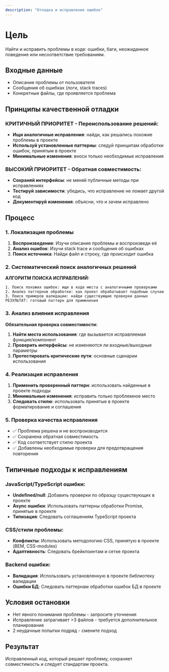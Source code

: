 ```yaml
---
description: "Отладка и исправление ошибок"
---
```


# Цель

Найти и исправить проблемы в коде: ошибки, баги, неожиданное поведение или несоответствие требованиям.

## Входные данные
- Описание проблемы от пользователя
- Сообщения об ошибках (логи, stack traces)
- Конкретные файлы, где проявляется проблема

## Принципы качественной отладки

### КРИТИЧНЫЙ ПРИОРИТЕТ - Переиспользование решений:
- **Ищи аналогичные исправления**: найди, как решались похожие проблемы в проекте
- **Используй установленные паттерны**: следуй принципам обработки ошибок, принятым в проекте
- **Минимальные изменения**: вноси только необходимые исправления

### ВЫСОКИЙ ПРИОРИТЕТ - Обратная совместимость:
- **Сохраняй интерфейсы**: не меняй публичные методы при исправлениях
- **Тестируй зависимости**: убедись, что исправление не ломает другой код
- **Документируй изменения**: объясни, что и зачем исправлено

## Процесс

### 1. Локализация проблемы
1. **Воспроизведение**: Изучи описание проблемы и воспроизведи её
2. **Анализ ошибок**: Изучи stack trace и сообщения об ошибках
3. **Поиск источника**: Найди файл и строку, где происходит ошибка

### 2. Систематический поиск аналогичных решений
**АЛГОРИТМ ПОИСКА ИСПРАВЛЕНИЙ:**
```
1. Поиск похожих ошибок: ищи в коде места с аналогичными проверками
2. Анализ паттернов обработки: как проект обрабатывает подобные случаи
3. Поиск примеров валидации: найди существующие проверки данных
РЕЗУЛЬТАТ: готовый паттерн для применения
```

### 3. Анализ влияния исправления
**Обязательная проверка совместимости:**
1. **Найти места использования**: где вызывается исправляемая функция/компонент
2. **Проверить интерфейсы**: не изменяются ли входные/выходные параметры
3. **Протестировать критические пути**: основные сценарии использования

### 4. Реализация исправления
1. **Применить проверенный паттерн**: использовать найденные в проекте подходы
2. **Минимальные изменения**: исправить только проблемное место
3. **Следовать стилю**: использовать принятые в проекте форматирование и соглашения

### 5. Проверка качества исправления
- ✅ Проблема решена и не воспроизводится
- ✅ Сохранена обратная совместимость
- ✅ Код соответствует стилю проекта
- ✅ Добавлены необходимые проверки для предотвращения повторения

## Типичные подходы к исправлениям

### JavaScript/TypeScript ошибки:
- **Undefined/null**: Добавить проверки по образцу существующих в проекте
- **Async ошибки**: Использовать паттерны обработки Promise, принятые в проекте
- **Типизация**: Следовать соглашениям TypeScript проекта

### CSS/стили проблемы:
- **Конфликты**: Использовать методологию CSS, принятую в проекте (BEM, CSS-modules)
- **Адаптивность**: Следовать брейкпоинтам и сетке проекта

### Backend ошибки:
- **Валидация**: Использовать установленную в проекте библиотеку валидации
- **Ошибки БД**: Следовать паттернам обработки ошибок БД в проекте

## Условия остановки
- Нет явного понимания проблемы - запросите уточнения
- Исправление затрагивает >3 файлов - требуется дополнительное планирование
- 2 неудачные попытки подряд - смените подход

## Результат
Исправленный код, который решает проблему, сохраняет совместимость и следует стандартам проекта.